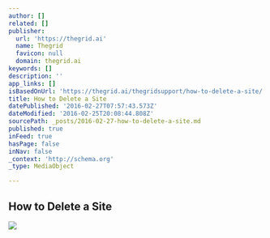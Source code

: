 ```yaml
---
author: []
related: []
publisher:
  url: 'https://thegrid.ai'
  name: Thegrid
  favicon: null
  domain: thegrid.ai
keywords: []
description: ''
app_links: []
isBasedOnUrl: 'https://thegrid.ai/thegridsupport/how-to-delete-a-site/'
title: How to Delete a Site
datePublished: '2016-02-27T07:57:43.573Z'
dateModified: '2016-02-25T20:08:44.808Z'
sourcePath: _posts/2016-02-27-how-to-delete-a-site.md
published: true
inFeed: true
hasPage: false
inNav: false
_context: 'http://schema.org'
_type: MediaObject

---
```

<article style=""><h1>How to Delete a Site</h1><img src="https://s3-us-west-2.amazonaws.com/the-grid-img/p/83c8bca0c03db5f898a75bb8dc37dd0703ec4c34.jpg" /></article>